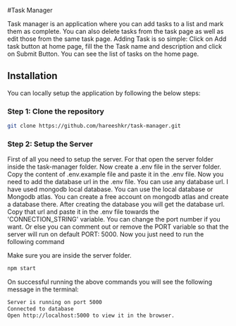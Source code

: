 #Task Manager

Task manager is an application where you can add tasks to a list and mark them as complete. You can also delete tasks from the task page as well as edit those from the same task page.
Adding Task is so simple: Click on Add task button at home page, fill the the Task name and description and click on Submit Button.
You can see the list of tasks on the home page.

## Installation

You can locally setup the application by following the below steps:

### Step 1: Clone the repository

```bash
git clone https://github.com/hareeshkr/task-manager.git
```

### Step 2: Setup the Server

First of all you need to setup the server. For that open the server folder inside the task-manager folder. Now create a .env file in the server folder. Copy the content of .env.example file and paste it in the .env file. Now you need to add the database url in the .env file. You can use any database url. I have used mongodb local database. You can use the local database or Mongodb atlas. You can create a free account on mongodb atlas and create a database there. After creating the database you will get the database url. Copy that url and paste it in the .env file towards the 'CONNECTION_STRING' variable. You can change the port number if you want. Or else you can comment out or remove the PORT variable so that the server will run on default PORT: 5000. Now you just need to run the following command

Make sure you are inside the server folder.

```bash
npm start
```

On successful running the above commands you will see the following message in the terminal:

```bash
Server is running on port 5000
Connected to database
Open http://localhost:5000 to view it in the browser.
```
